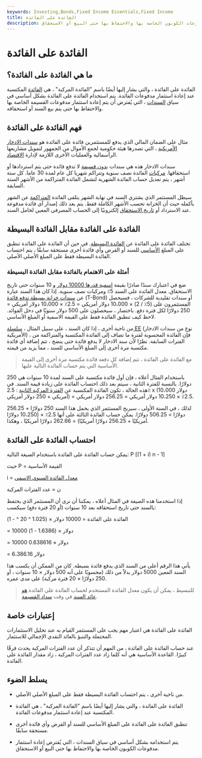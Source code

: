 ```yaml
---
keywords: Investing,Bonds,Fixed Income Essentials,Fixed Income
title: الفائدة على الفائدة
description: يتم استخدام الفائدة على الفائدة بشكل أساسي في سياق السندات ، التي يُفترض أن يتم إعادة استثمار مدفوعات الكوبون الخاصة بها والاحتفاظ بها حتى البيع أو الاستحقاق.
---
```


# الفائدة على الفائدة
## ما هي الفائدة على الفائدة؟

الفائدة على الفائدة ، والتي يشار إليها أيضًا باسم "الفائدة المركبة" ، هي [الفائدة](/interest) المكتسبة عند إعادة استثمار مدفوعات الفائدة. يتم استخدام الفائدة على الفائدة بشكل أساسي في سياق [السندات](/bond) ، التي يُفترض أن يتم إعادة استثمار مدفوعات القسيمة الخاصة بها والاحتفاظ بها حتى يتم بيع السند أو استحقاقه.

## فهم الفائدة على الفائدة

مثال على الضمان المالي الذي يدفع للمستثمرين فائدة على الفائدة هو [سندات الادخار الأمريكية](/ussavingsbonds) ، التي تصدرها هيئة حكومية لجمع الأموال من الجمهور لتمويل مشاريعها الرأسمالية والعمليات الأخرى اللازمة لإدارة [الاقتصاد](/economy).

سندات الادخار هذه هي سندات [بدون قسيمة](/zero-couponbond) لا تدفع فائدة حتى يتم استردادها أو استحقاقها. [مركبات](/compound) الفائدة نصف سنوية وتتراكم شهريا كل عام لمدة 30 عاما. كل ستة أشهر ، يتم تعديل حساب الفائدة الشهرية لتشمل الفائدة المتراكمة من الأشهر الستة السابقة.

سيظل المستثمر الذي يشتري السند في نهاية الشهر يتلقى الفائدة [المتراكمة](/accruedinterest) عن الشهر بأكمله حيث أن الخزانة تحسب الأشهر الكاملة فقط. يتم بعد ذلك إصدار أي فائدة مدفوعة عند الاسترداد أو [تاريخ الاستحقاق](/maturitydate) إلكترونيًا إلى الحساب المصرفي المعين لحامل السند.

## الفائدة على الفائدة مقابل الفائدة البسيطة

تختلف الفائدة على الفائدة عن [الفائدة البسيطة](/simple_interest). في حين أن الفائدة على الفائدة تنطبق على المبلغ [الأساسي](/principal) للسند أو القرض وأي فائدة أخرى مستحقة سابقًا ، يتم احتساب الفائدة البسيطة فقط على المبلغ الأصلي الأصلي.

### أمثلة على الاهتمام بالفائدة مقابل الفائدة البسيطة

ضع في اعتبارك سندًا صادرًا بقيمة [اسمية قدرها 10000 دولار](/parvalue) و 10 سنوات حتى تاريخ الاستحقاق. معدل الفائدة على السند 5٪ ومركبات نصف سنوية. إذا كان هذا السند عبارة عن [سندات خزانة بسيطة تدفع فائدة](/treasurybond) (T-Bond) أو سندات تقليدية للشركات ، فسيحصل المستثمرون على (5٪ / 2) × 10،000 دولار أمريكي = 2.5٪ × 10،000 دولار أمريكي = 250 دولارًا لكل فترة دفع. باختصار ، سيحصلون على 500 دولار سنويًا في دخل الفوائد. لاحظ كيف تنطبق الفائدة فقط على القيمة الاسمية أو المبلغ الأساسي.

من ناحية أخرى ، إذا كان السند ، على سبيل المثال ، [سلسلة EE](/serieseebond) (نوع من سندات الادخار الأمريكية) ، فإن الفائدة المحسوبة لفترة ما تضاف إلى الفائدة المكتسبة والمتراكمة من الفترات السابقة. نظرًا لأن سند الادخار لا يدفع فائدة حتى ينضج ، تتم إضافة أي فائدة مكتسبة مرة أخرى إلى المبلغ الأساسي للسند ، مما يزيد من قيمته.

> مع الفائدة على الفائدة ، تتم إضافة كل دفعة فائدة مكتسبة مرة أخرى إلى القيمة الأساسية التي يتم حساب الفائدة التالية عليها.

>

باستخدام المثال أعلاه ، فإن أول فائدة مكتسبة على السند لمدة 10 سنوات هي 250 دولارًا. بالنسبة للفترة الثانية ، سيتم بعد ذلك احتساب الفائدة على زيادة قيمة السند. في هذه الحالة ، تكون الفائدة المكتسبة عن [الفترة المركبة الثانية](/compounding) : 2.5٪ x (10،000 دولار أمريكي + 250 دولار أمريكي) = 2.5٪ × 10،250 دولار أمريكي = 256.25 دولار أمريكي.

لذلك ، في السنة الأولى ، سيربح المستثمر الذي يحمل هذا السند 250 دولارًا + 256.25 دولارًا = 506.25 دولارًا. يمكن حساب الفائدة الثالثة على أنها 2.5٪ × (10،250 دولارًا أمريكيًا + 256.25 دولارًا أمريكيًا) = 262.66 دولارًا أمريكيًا ، وهكذا.

## احتساب الفائدة على الفائدة

يمكن حساب الفائدة على الفائدة باستخدام الصيغة التالية: P [(1 + i) n - 1]

حيث P = القيمة الأساسية

i = [معدل الفائدة السنوي الاسمي](/nominalinterestrate)

ن = عدد الفترات المركبة

إذا استخدمنا هذه الصيغة في المثال أعلاه ، يمكننا أن نرى أن المستثمر الذي يحتفظ بالسند حتى تاريخ استحقاقه بعد 10 سنوات (أو 20 فترة دفع) سيكسب:

الفائدة على الفائدة = 10000 دولار × (1.025 ^ 20 ^ - 1)

= 10000 دولار × (1.6386 - 1)

= 10000 دولار × 0.638616

= 6،386.16 دولار

يأتي هذا الرقم أعلى من السند الذي يدفع فائدة بسيطة. كان من الممكن أن يكسب هذا السند المعين 5000 دولار بدلاً من ذلك (محسوبًا على أنه 500 دولار × 10 سنوات ، أو 250 دولارًا × 20 فترة مركبة) على مدى عمره.

> للتبسيط ، يمكن أن يكون معدل الفائدة المستخدم لحساب الفائدة على الفائدة [هو عائد السند](/bond-yield) في وقت [سداد القسيمة](/coupon).

>

## إعتبارات خاصة

الفائدة على الفائدة هي اعتبار مهم يجب على المستثمر القيام به عند تحليل الاستثمارات المحتملة والتنبؤ بالعائد النقدي الإجمالي للاستثمار.

عند حساب الفائدة على الفائدة ، من المهم أن تتذكر أن عدد الفترات المركبة يحدث فرقًا كبيرًا. القاعدة الأساسية هي أنه كلما زاد عدد الفترات المركبة ، زاد مقدار الفائدة على الفائدة.

## يسلط الضوء

- من ناحية أخرى ، يتم احتساب الفائدة البسيطة فقط على المبلغ الأصلي الأصلي.

- الفائدة على الفائدة ، والتي يشار إليها أيضًا باسم "الفائدة المركبة" ، هي الفائدة المكتسبة عند إعادة استثمار مدفوعات الفائدة.

- تنطبق الفائدة على الفائدة على المبلغ الأساسي للسند أو القرض وأي فائدة أخرى مستحقة سابقًا.

- يتم استخدامه بشكل أساسي في سياق السندات ، التي يُفترض إعادة استثمار مدفوعات الكوبون الخاصة بها والاحتفاظ بها حتى البيع أو الاستحقاق.

